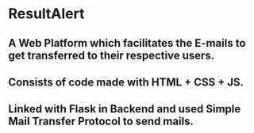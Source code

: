 # ResultAlert
## A Web Platform which facilitates the E-mails to get transferred to their respective users.
## Consists of code made with **HTML** + **CSS** + **JS**.
## Linked with **Flask** in Backend and used **Simple Mail Transfer Protocol to send mails**.

